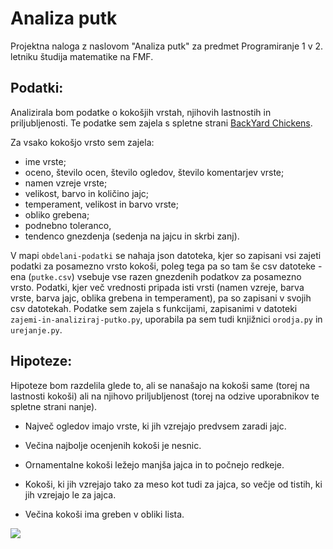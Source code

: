 # Analiza putk

Projektna naloga z naslovom "Analiza putk" za predmet Programiranje 1 v 2. letniku študija matematike na FMF.

## Podatki:
Analizirala bom podatke o kokošjih vrstah, njihovih lastnostih in priljubljenosti. Te podatke sem zajela s spletne strani [BackYard Chickens](https://www.backyardchickens.com/reviews/categories/chicken-breeds.2/).

Za vsako kokošjo vrsto sem zajela:
- ime vrste;
- oceno, število ocen, število ogledov, število komentarjev vrste;
- namen vzreje vrste;
- velikost, barvo in količino jajc;
- temperament, velikost in barvo vrste;
- obliko grebena;
- podnebno toleranco,
- tendenco gnezdenja (sedenja na jajcu in skrbi zanj).

V mapi `obdelani-podatki` se nahaja json datoteka, kjer so zapisani vsi zajeti podatki za posamezno vrsto kokoši, poleg tega pa so tam še csv datoteke - ena (`putke.csv`) vsebuje vse razen gnezdenih podatkov za posamezno vrsto. Podatki, kjer več vrednosti pripada isti vrsti (namen vzreje, barva vrste, barva jajc, oblika grebena in temperament), pa so zapisani v svojih csv datotekah.
Podatke sem zajela s funkcijami, zapisanimi v datoteki `zajemi-in-analiziraj-putko.py`, uporabila pa sem tudi knjižnici `orodja.py` in `urejanje.py`. 

## Hipoteze:
Hipoteze bom razdelila glede to, ali se nanašajo na kokoši same (torej na lastnosti kokoši) ali na njihovo priljubljenost (torej na odzive uporabnikov te spletne strani nanje).

- Največ ogledov imajo vrste, ki jih vzrejajo predvsem zaradi jajc.
- Večina najbolje ocenjenih kokoši je nesnic.

- Ornamentalne kokoši ležejo manjša jajca in to počnejo redkeje.
- Kokoši, ki jih vzrejajo tako za meso kot tudi za jajca, so večje od tistih, ki jih vzrejajo le za jajca.
- Večina kokoši ima greben v obliki lista. 

[<img src="https://www.backyardchickens.com/reviews/sebright.10870/cover-image">](https://www.backyardchickens.com/)

